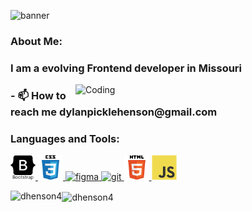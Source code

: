 

![banner](https://github.com/DHenson4/DHenson4/assets/113914874/3030f57e-dc3d-4dec-889f-eddcf784e334)


<h3 align="left">About Me:</h3>
<h3 align="left">I am a evolving Frontend developer in Missouri</h3>

<img align="right" alt="Coding" width="400" src="https://usagif.com/wp-content/uploads/gifs/globe-44.gif">


<h3 align="left">- 📫 How to reach me dylanpicklehenson@gmail.com</h3>
<p align="left">
</p>

<h3 align="left">Languages and Tools:</h3>
<p align="left"> <a href="https://getbootstrap.com" target="_blank" rel="noreferrer"> <img src="https://raw.githubusercontent.com/devicons/devicon/master/icons/bootstrap/bootstrap-plain-wordmark.svg" alt="bootstrap" width="40" height="40"/> </a> <a href="https://www.w3schools.com/css/" target="_blank" rel="noreferrer"> <img src="https://raw.githubusercontent.com/devicons/devicon/master/icons/css3/css3-original-wordmark.svg" alt="css3" width="40" height="40"/> </a> <a href="https://www.figma.com/" target="_blank" rel="noreferrer"> <img src="https://www.vectorlogo.zone/logos/figma/figma-icon.svg" alt="figma" width="40" height="40"/> </a> <a href="https://git-scm.com/" target="_blank" rel="noreferrer"> <img src="https://www.vectorlogo.zone/logos/git-scm/git-scm-icon.svg" alt="git" width="40" height="40"/> </a> <a href="https://www.w3.org/html/" target="_blank" rel="noreferrer"> <img src="https://raw.githubusercontent.com/devicons/devicon/master/icons/html5/html5-original-wordmark.svg" alt="html5" width="40" height="40"/> </a> <a href="https://developer.mozilla.org/en-US/docs/Web/JavaScript" target="_blank" rel="noreferrer"> <img src="https://raw.githubusercontent.com/devicons/devicon/master/icons/javascript/javascript-original.svg" alt="javascript" width="40" height="40"/> </a> </p>

<p><img align="left" src="https://github-readme-stats.vercel.app/api/top-langs?username=dhenson4&show_icons=true&locale=en&layout=compact" alt="dhenson4" /></p>



<p><img align="center" src="https://github-readme-streak-stats.herokuapp.com/?user=dhenson4&" alt="dhenson4" /></p>
